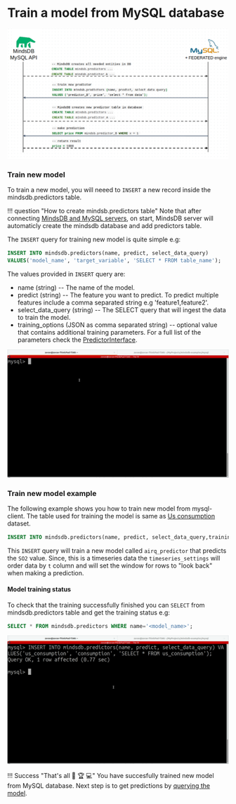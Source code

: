 # Train a model from MySQL database

![MindsDB-MySQL](/assets/databases/mdb-mysql.png)

### Train new model

To train a new model, you will neeed to `INSERT` a new record inside the mindsdb.predictors table.

!!! question "How to create mindsb.predictors table"
    Note that after connecting [MindsDB and MySQL servers](/docs/datasources/mysql/#mysql-client), on
    start, MindsDB server will automaticly create the mindsdb database and add predictors table.

The `INSERT` query for training new model is quite simple e.g:

```sql
INSERT INTO mindsdb.predictors(name, predict, select_data_query)
VALUES('model_name', 'target_variable', 'SELECT * FROM table_name'); 
```

The values provided in `INSERT` query are:

* name (string) -- The name of the model.
* predict (string) --  The feature you want to predict. To predict multiple features include a comma separated string e.g 'feature1,feature2'.
* select_data_query (string) -- The SELECT query that will ingest the data to train the model.
* training_options (JSON as comma separated string) -- optional value that contains additional training parameters. For a full list of the parameters check the [PredictorInterface](/docs/PredictorInterface/#learn).

![Train model from mysql client](/assets/predictors/mysql-insert.gif)

### Train new model example

The following example shows you how to train new model from mysql-client. The table used for training the model is same as [Us consumption](https://github.com/robjhyndman/fpp2-package/blob/15916e4fe827d1b3dcf82785a4ace80107af5ddd/data-raw/usconsumption.csv) dataset.

```sql
INSERT INTO mindsdb.predictors(name, predict, select_data_query,training_options) VALUES ('airq_predictor', 'SO2', 'SELECT * FROM default.pollution_measurement', '{"timeseries_settings":{"order_by": ["Measurement date"], "window":20}}');
```

This `INSERT` query will train a new model called `airq_predictor` that predicts the `SO2` value. Since, this is a timeseries data the `timeseries_settings` will order data by `t` column and will set the window for rows to "look back" when making a prediction.

#### Model training status

To check that the training successfully finished you can `SELECT` from mindsdb.predictors table and get the training status e.g:

```sql
SELECT * FROM mindsdb.predictors WHERE name='<model_name>';
```

![Training model status](/assets/predictors/mysql-status.gif)

!!! Success "That's all :tada: :trophy:  :computer:"
    You have succesfully trained new model from MySQL database. Next step is to get predictions by [querying the model](/docs/query/mysql).